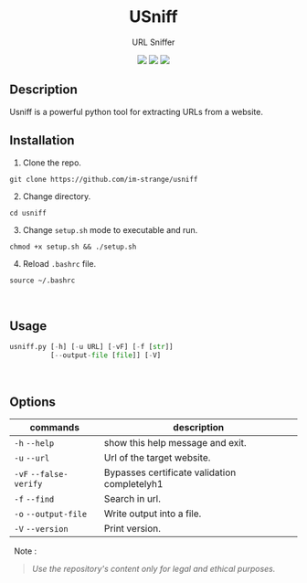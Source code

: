 <h1 align="center"> USniff </h1>

<div align="center">

  <p> URL Sniffer </p>
  <img src="https://img.shields.io/badge/License-MIT-blue?style=for-the-badge">
  <img src="https://img.shields.io/badge/USniff-1.0.0-red?style=for-the-badge">
  <img src="https://img.shields.io/badge/-command line interface-grey?style=for-the-badge&logo=code">
  
</div>

## Description
Usniff is a powerful python tool for extracting 
URLs from a website.

## Installation
1. Clone the repo.
```
git clone https://github.com/im-strange/usniff
```
2. Change directory.
```
cd usniff
```
3. Change `setup.sh` mode to executable and run.
```
chmod +x setup.sh && ./setup.sh
```
4. Reload `.bashrc` file.
```
source ~/.bashrc
```

&nbsp; 
## Usage
```python
usniff.py [-h] [-u URL] [-vF] [-f [str]]
          [--output-file [file]] [-V]
```
&nbsp; 

## Options
| commands | description |
| --- | --- |
| `-h` `--help` |  show this help message and exit. |
| `-u` `--url`  |  Url of the target website.
| `-vF` `--false-verify` |  Bypasses certificate validation completelyh1
| `-f` `--find` |  Search in url.
| `-o` `--output-file` |  Write output into a file.
| `-V` `--version`  |      Print version.

&nbsp; 
Note :
>*Use the repository's content only for legal and ethical purposes.*
